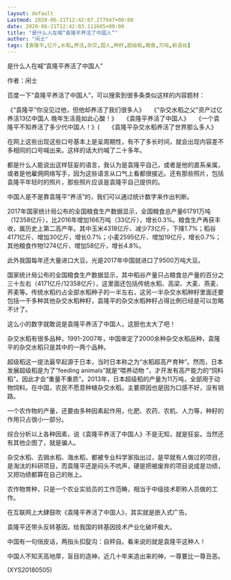 ```yaml
---
layout: default
Lastmod: 2020-06-21T12:42:07.277947+00:00
date: 2020-06-21T12:42:03.111605+00:00
title: "是什么人在喊“袁隆平养活了中国人”"
author: "闲士"
tags: [袁隆平,亿斤,水稻,养活,杂交,国人,种籽,超级稻,粮食,万吨,新语丝]
---
```


是什么人在喊“袁隆平养活了中国人”

作者：闲士

百度一下“袁隆平养活了中国人”，可以搜索到很多条类似这样的内容题材：

《“袁隆平”你没见过他，但他却养活了我们很多人》　　《“杂交水稻之父”资产过亿养活13亿中国人 晚年生活竟如此心酸！》　　《袁隆平养活了中国人》　　《一个袁隆平不知养活了多少代中国人！》(　　《袁隆平杂交水稻养活了世界那么多人》

在网上这些出现这些口号基本上是呈周期性，有不了多长时间，就会出现内容差不多相同的口号喊出来。这样的话大约喊了二十多年。

都是什么人能说出这样狂妄的语言，我认为是袁隆平自己，或者是他的直系亲属，或者是他雇佣网络写手，因为这些语言从口气上看都很接近。还有那些照片，包括袁隆平年轻时的照片，那些照片应该是袁隆平自己提供的。

中国人是不是靠袁隆平“养活”的，我们可以通过统计数字来作出判断。

2017年国家统计局公布的全国粮食生产数据显示，全国粮食总产量61791万吨（12358亿斤），比2016年增加166万吨（33亿斤），增长0.3%。粮食生产再获丰收，属历史上第二高产年。其中玉米4318亿斤、减少73亿斤，下降1.7%；稻谷4171亿斤、增加30亿斤，增长0.7%；小麦2595亿斤、增加19亿斤，增长0.7%；其他粮食作物1274亿斤、增加58亿斤，增长4.8%。

此外我国每年还大量进口大豆。光是2017年中国就进口了9500万吨大豆。

国家统计局公布的全国粮食生产数据显示，其中稻谷产量只占粮食总产量的百分之三十左右（4171亿斤/12358亿斤），这里面还包括传统水稻、高梁、大麦、燕麦、荞麦等。传统水稻约占全部水稻种子的一半左右，这另一半杂交水稻种籽里面还要包括一千多种其他杂交水稻种籽，袁隆平的杂交水稻种籽占得比例已经是可以忽略不计了。

这么小的数字就敢说是袁隆平养活了中国人，这胆也太大了吧！

杂交水稻有很多品种，1991-2007年，中国审定了2000余种杂交水稻品种，袁隆平的杂交水稻只是其中的一两个品种。

超级稻这一提法最早起源于日本，当时日本称之为“水稻超高产育种”。然而，日本发展超级稻是为了“feeding animals”就是“喂养动物 ”，才开发有高产能力的“饲料稻”。因此才会“重量不重质”。2013年，日本超级稻的产量为11万吨，全部用于动物饲料。在中国，农民不愿意种植杂交水稻，主要原因也是因为口感不好，没有销路。

一个农作物的产量，还要由多种因素起作用，化肥、农药、农机、人力等，种籽的作用只占很小一部分。

综合分析以上各种因素，说《袁隆平养活了中国人》不是无知，就是狂妄。当然还有其他企图了，就是骗人。

杂交水稻、去镉水稻、海水稻，都被专业科学家指出过，是早就有人做过的项目，是淘汰的科研项目，而袁隆平还是闷头不吭声，硬是把被废弃的项目说成是功绩，又把功绩都算在自己的账上。

农作物育种，只是一个农业实验员的工作范畴，相当于中级技术职称人员做的工作。

在互联网上大肆鼓吹《袁隆平养活了中国人》，其实就是嵌入式广告。

袁隆平还带头反转基因，给我国的转基因技术产业化破坏极大。

中国有一句俏皮话，两指头扣腚沟：自秤自。看来说的就是袁隆平这种人！

中国人不知天高地厚，盲目的造神，近几十年来造出来的神，一尊要比一尊丑恶。

(XYS20180505)

